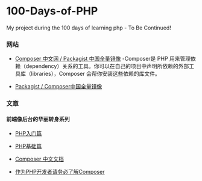 # 100-Days-of-PHP
My project during the 100 days of learning php - To Be Continued!

### 网站
- [Composer 中文网 / Packagist 中国全量镜像](http://www.phpcomposer.com/) -Composer是 PHP 用来管理依赖（dependency）关系的工具。你可以在自己的项目中声明所依赖的外部工具库（libraries），Composer 会帮你安装这些依赖的库文件。

- [Packagist / Composer中国全量镜像](https://pkg.phpcomposer.com/)

### 文章

#### 前端像后台的华丽转身系列
- [PHP入门篇](http://www.cnblogs.com/wk1102/p/6886041.html)

- [PHP基础篇](http://www.cnblogs.com/wk1102/p/6941147.html)

- [Composer 中文文档](http://docs.phpcomposer.com/)

- [作为PHP开发者请务必了解Composer](http://blog.jobbole.com/108885/)
